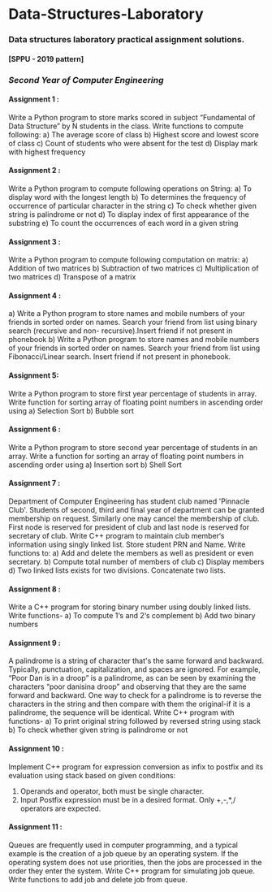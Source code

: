 # Data-Structures-Laboratory
### Data structures laboratory practical assignment solutions.
#### [SPPU - 2019 pattern]
### *Second Year of Computer Engineering*

#### Assignment 1 : 
Write a Python program to store marks scored in subject “Fundamental of Data Structure” by N students in the class. Write functions to compute following:
a) The average score of class
b) Highest score and lowest score of class
c) Count of students who were absent for the test
d) Display mark with highest frequency

#### Assignment 2 :
Write a Python program to compute following operations on String:
a) To display word with the longest length
b) To determines the frequency of occurrence of particular character in the string
c) To check whether given string is palindrome or not
d) To display index of first appearance of the substring
e) To count the occurrences of each word in a given string
 
#### Assignment 3 :
Write a Python program to compute following computation on matrix:
a) Addition of two matrices
b) Subtraction of two matrices 
c) Multiplication of two matrices 
d) Transpose of a matrix

#### Assignment 4 : 
a) Write a Python program to store names and mobile numbers of your friends in sorted order on names. Search your friend from list using binary search (recursive and non- recursive).Insert friend if not present in phonebook
b) Write a Python program to store names and mobile numbers of your friends in sorted order on names. Search your friend from list using Fibonacci/Linear search. Insert friend if not present in phonebook.

#### Assignment 5: 
Write a Python program to store first year percentage of students in array. Write function for sorting array of floating point numbers in ascending order using
a) Selection Sort
b) Bubble sort

#### Assignment 6 : 
Write a Python program to store second year percentage of students in an array. Write a function for sorting an array of floating point numbers in ascending order using
a) Insertion sort
b) Shell Sort 

#### Assignment 7 : 
Department of Computer Engineering has student club named 'Pinnacle Club'. Students of second, third and final year of department can be granted membership on request. Similarly one may cancel the membership of club. First node is reserved for president of club and last node is reserved for secretary of club. 
Write C++ program to maintain club member‘s information using singly linked list. Store student PRN and Name. Write functions to:
a) Add and delete the members as well as president or even secretary.
b) Compute total number of members of club
c) Display members
d) Two linked lists exists for two divisions. Concatenate two lists.
 
#### Assignment 8 : 
Write a C++ program for storing binary number using doubly linked lists. Write functions-
a) To compute 1‘s and 2‘s complement
b) Add two binary numbers

#### Assignment 9 :
A palindrome is a string of character that's the same forward and backward. Typically, punctuation, capitalization, and spaces are ignored. For example, “Poor Dan is
in a droop” is a palindrome, as can be seen by examining the characters “poor danisina droop” and observing that they are the same forward and backward. One way to 
check for a palindrome is to reverse the characters in the string and then compare with them the original-if it is a palindrome, the sequence will be identical. 
Write C++ program with functions-
a) To print original string followed by reversed string using stack
b) To check whether given string is palindrome or not

#### Assignment 10 :
Implement C++ program for expression conversion as infix to postfix and its evaluation using stack based on given conditions:
1. Operands and operator, both must be single character.
2. Input Postfix expression must be in a desired format.
Only +,-,*,/ operators are expected.

#### Assignment 11 : 
Queues are frequently used in computer programming, and a typical example is the creation of a job queue by an operating system. If the operating system does not use priorities, then the jobs are processed in the order they enter the system. Write C++ program for simulating job queue. Write functions to add job and delete job from queue.
